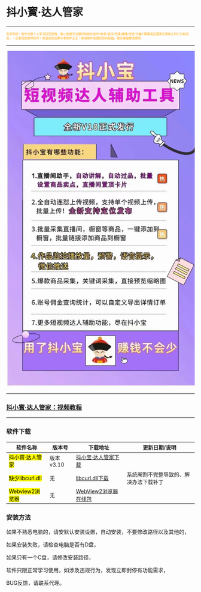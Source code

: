 # 抖小寳·达人管家

---
<p style="font-size: 8px; color:orange">免责声明：软件仅限个人学习研究使用，禁止使用平台提供的软件发布“刷单/返现/色情/赌博/洗钱/诈骗/”等等违反国家法律禁止的行为和信息，一旦发现即封停账号！其造成的后果与本软件无关！如有软件有侵犯你的权益，联系客服修改删除.</p>

---

![输入图片说明](DXBfabu.assets/DXB1.jpg)

---
### **[抖小寳·达人管家：视频教程](https://www.yuque.com/douxiaobaovideo/qvdyfe/ezndyn1emphzud9o?singleDoc#)** 

---

### **软件下载**

| 软件名称                       | 版本号     | 下载地址                                                     | 更新日期/说明             |
| -------------------------- | ------- | -------------------------------------------------------- | ------------------- |
| <mark>抖小寳·达人管家</mark>      | 版本v3.10 | [抖小宝·达人管家下载](https://baoxi.lanzoub.com/iAhX3180jntg)     |                     |
| <mark>缺少libcurl.dll</mark> | 无       | [libcurl.dll下载](https://wwt.lanzoub.com/i7ow401py86f)    | 系统阉割不完整导致的、解决办法下载补丁 |
| <mark>Webview2浏览器</mark>   | 无       | [WebView2浏览器在线包](https://baoxi.lanzoub.com/iChXH0z4g5cd) |                     |

### **安装方法**

如果不熟悉电脑的，请安默认安装设置，自动安装，不要修改路径以及其他的，

如果安装失败，请检查电脑是否有D盘，

如果只有一个C盘，请修改安装路径，

软件只限正常学习使用，如涉及违规行为，发现立即封停有功能需求，

BUG反馈，请联系代理。
